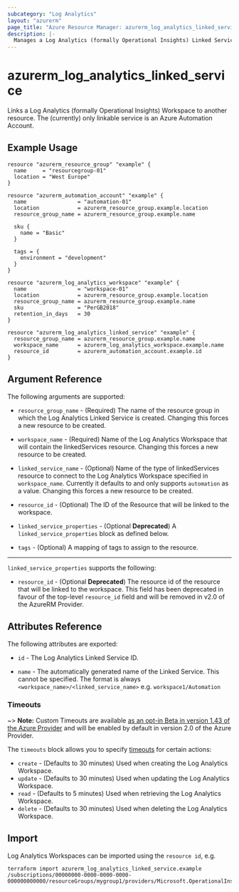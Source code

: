 ```yaml
---
subcategory: "Log Analytics"
layout: "azurerm"
page_title: "Azure Resource Manager: azurerm_log_analytics_linked_service"
description: |-
  Manages a Log Analytics (formally Operational Insights) Linked Service.
---
```


# azurerm_log_analytics_linked_service

Links a Log Analytics (formally Operational Insights) Workspace to another resource. The (currently) only linkable service is an Azure Automation Account.

## Example Usage

```hcl
resource "azurerm_resource_group" "example" {
  name     = "resourcegroup-01"
  location = "West Europe"
}

resource "azurerm_automation_account" "example" {
  name                = "automation-01"
  location            = azurerm_resource_group.example.location
  resource_group_name = azurerm_resource_group.example.name

  sku {
    name = "Basic"
  }

  tags = {
    environment = "development"
  }
}

resource "azurerm_log_analytics_workspace" "example" {
  name                = "workspace-01"
  location            = azurerm_resource_group.example.location
  resource_group_name = azurerm_resource_group.example.name
  sku                 = "PerGB2018"
  retention_in_days   = 30
}

resource "azurerm_log_analytics_linked_service" "example" {
  resource_group_name = azurerm_resource_group.example.name
  workspace_name      = azurerm_log_analytics_workspace.example.name
  resource_id         = azurerm_automation_account.example.id
}
```

## Argument Reference

The following arguments are supported:

* `resource_group_name` - (Required) The name of the resource group in which the Log Analytics Linked Service is created. Changing this forces a new resource to be created.

* `workspace_name` - (Required) Name of the Log Analytics Workspace that will contain the linkedServices resource. Changing this forces a new resource to be created.

* `linked_service_name` - (Optional) Name of the type of linkedServices resource to connect to the Log Analytics Workspace specified in `workspace_name`. Currently it defaults to and only supports `automation` as a value. Changing this forces a new resource to be created.

* `resource_id` - (Optional) The ID of the Resource that will be linked to the workspace.

* `linked_service_properties` - (Optional **Deprecated**) A `linked_service_properties` block as defined below.

* `tags` - (Optional) A mapping of tags to assign to the resource.

---

`linked_service_properties` supports the following:

* `resource_id` - (Optional  **Deprecated**) The resource id of the resource that will be linked to the workspace. This field has been deprecated in favour of the top-level `resource_id` field and will be removed in v2.0 of the AzureRM Provider.

## Attributes Reference

The following attributes are exported:

* `id` - The Log Analytics Linked Service ID.

* `name` - The automatically generated name of the Linked Service. This cannot be specified. The format is always `<workspace_name>/<linked_service_name>` e.g. `workspace1/Automation`

### Timeouts

~> **Note:** Custom Timeouts are available [as an opt-in Beta in version 1.43 of the Azure Provider](/docs/providers/azurerm/guides/2.0-beta.html) and will be enabled by default in version 2.0 of the Azure Provider.

The `timeouts` block allows you to specify [timeouts](https://www.terraform.io/docs/configuration/resources.html#timeouts) for certain actions:

* `create` - (Defaults to 30 minutes) Used when creating the Log Analytics Workspace.
* `update` - (Defaults to 30 minutes) Used when updating the Log Analytics Workspace.
* `read` - (Defaults to 5 minutes) Used when retrieving the Log Analytics Workspace.
* `delete` - (Defaults to 30 minutes) Used when deleting the Log Analytics Workspace.

## Import

Log Analytics Workspaces can be imported using the `resource id`, e.g.

```shell
terraform import azurerm_log_analytics_linked_service.example /subscriptions/00000000-0000-0000-0000-000000000000/resourceGroups/mygroup1/providers/Microsoft.OperationalInsights/workspaces/workspace1/linkedservices/automation
```
